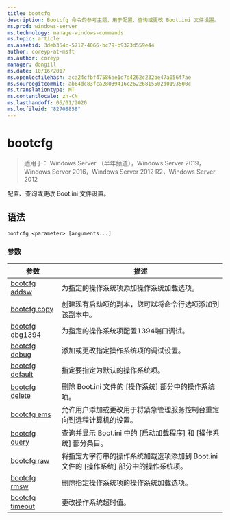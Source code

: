 ```yaml
---
title: bootcfg
description: Bootcfg 命令的参考主题，用于配置、查询或更改 Boot.ini 文件设置。
ms.prod: windows-server
ms.technology: manage-windows-commands
ms.topic: article
ms.assetid: 3deb354c-5717-4066-bc79-b9323d559e44
author: coreyp-at-msft
ms.author: coreyp
manager: dongill
ms.date: 10/16/2017
ms.openlocfilehash: aca24cfbf47586ae1d7d4262c232be47a056f7ae
ms.sourcegitcommit: ab64dc83fca28039416c26226815502d0193500c
ms.translationtype: MT
ms.contentlocale: zh-CN
ms.lasthandoff: 05/01/2020
ms.locfileid: "82708858"
---
```

# <a name="bootcfg"></a>bootcfg

> 适用于： Windows Server （半年频道），Windows Server 2019，Windows Server 2016，Windows Server 2012 R2，Windows Server 2012

配置、查询或更改 Boot.ini 文件设置。

## <a name="syntax"></a>语法

```  
bootcfg <parameter> [arguments...]  
```

### <a name="parameters"></a>参数

| 参数 | 描述 |
| --------- | ----------- |
| [bootcfg addsw](bootcfg-addsw.md) | 为指定的操作系统项添加操作系统加载选项。 |
| [bootcfg copy](bootcfg-copy.md) | 创建现有启动项的副本，您可以将命令行选项添加到该副本中。 |
| [bootcfg dbg1394](bootcfg-dbg1394.md) | 为指定的操作系统项配置1394端口调试。 |
| [bootcfg debug](bootcfg-debug.md) | 添加或更改指定操作系统项的调试设置。 |
| [bootcfg default](bootcfg-default.md) | 指定要指定为默认的操作系统项。 |
| [bootcfg delete](bootcfg-delete.md) | 删除 Boot.ini 文件的 [操作系统] 部分中的操作系统项。 |
| [bootcfg ems](bootcfg-ems.md) | 允许用户添加或更改用于将紧急管理服务控制台重定向到远程计算机的设置。 |
| [bootcfg query](bootcfg-query.md) | 查询并显示 Boot.ini 中的 [启动加载程序] 和 [操作系统] 部分条目。 |
| [bootcfg raw](bootcfg-raw.md) | 将指定为字符串的操作系统加载选项添加到 Boot.ini 文件的 [操作系统] 部分中的操作系统项。 |
| [bootcfg rmsw](bootcfg-rmsw.md) | 删除指定操作系统项的操作系统加载选项。 |
| [bootcfg timeout](bootcfg-timeout.md) | 更改操作系统超时值。 |
